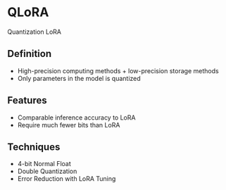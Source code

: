 # QLoRA

Quantization LoRA

## Definition

- High-precision computing methods + low-precision storage methods
- Only parameters in the model is quantized

## Features

- Comparable inference accuracy to LoRA
- Require much fewer bits than LoRA

## Techniques

- 4-bit Normal Float
- Double Quantization
- Error Reduction with LoRA Tuning
